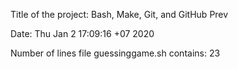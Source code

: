 Title of the project: Bash, Make, Git, and GitHub Prev

Date:
Thu Jan  2 17:09:16 +07 2020

Number of lines file guessinggame.sh contains:
23
